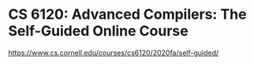 # CS 6120: Advanced Compilers: The Self-Guided Online Course

https://www.cs.cornell.edu/courses/cs6120/2020fa/self-guided/
